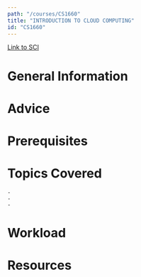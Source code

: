 ```yaml
---
path: "/courses/CS1660"
title: "INTRODUCTION TO CLOUD COMPUTING"
id: "CS1660"
---
```


[Link to SCI]("http://courses.sci.pitt.edu/courses/courses/view/CS-1660")

# General Information

# Advice

# Prerequisites

<!-- PREREQ_REPLACEMENT (Do not remove) -->

<!-- END PREREQ_REPLACEMENT (Do not remove) -->

# Topics Covered

    -
    -
    -

# Workload

<!-- TESTIMONIALS
# Testimonials
This gets replaced with Gatsby, its
data comes from Google Sheets for easier
editing!
-->

# Resources
